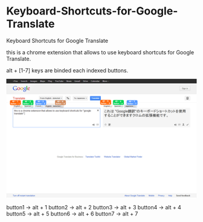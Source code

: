 Keyboard-Shortcuts-for-Google-Translate
=======================================

Keyboard Shortcuts for Google Translate  
  
  
this is a chrome extension that allows to use keyboard shortcuts for Google Translate.

alt + [1-7] keys are binded each indexed buttons.

![GoogleTranslate ScreenShot](/ss-whole-view.png)

button1 -> alt + 1
button2 -> alt + 2
button3 -> alt + 3
button4 -> alt + 4
button5 -> alt + 5
button6 -> alt + 6
button7 -> alt + 7
